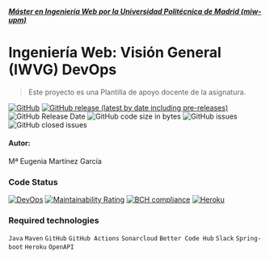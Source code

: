 ##### [Máster en Ingeniería Web por la Universidad Politécnica de Madrid (miw-upm)](http://miw.etsisi.upm.es)

# Ingeniería Web: Visión General (IWVG) DevOps

> Este proyecto es una Plantilla de apoyo docente de la asignatura.

[![GitHub](https://img.shields.io/github/license/mEugeniaMartinez/iwvg_devops_martinez_meugenia?color=informational)](https://github.com/mEugeniaMartinez/iwvg_devops_martinez_meugenia/blob/develop/LICENSE.md)
[![GitHub release (latest by date including pre-releases)](https://img.shields.io/github/v/release/mEugeniaMartinez/iwvg_devops_martinez_meugenia?color=informational)](https://github.com/mEugeniaMartinez/iwvg_devops_martinez_meugenia/releases)
![GitHub Release Date](https://img.shields.io/github/release-date/mEugeniaMartinez/iwvg_devops_martinez_meugenia?color=informational)
![GitHub code size in bytes](https://img.shields.io/github/languages/code-size/mEugeniaMartinez/iwvg_devops_martinez_meugenia)
![GitHub issues](https://img.shields.io/github/issues/mEugeniaMartinez/iwvg_devops_martinez_meugenia?color=important)
![GitHub closed issues](https://img.shields.io/github/issues-closed/mEugeniaMartinez/iwvg_devops_martinez_meugenia?color=informational)

#### Autor:

Mª Eugenia Martínez García

### Code Status

[![DevOps](https://github.com/mEugeniaMartinez/iwvg_devops_martinez_meugenia/actions/workflows/test.yml/badge.svg)](https://github.com/mEugeniaMartinez/iwvg_devops_martinez_meugenia/actions/workflows/test.yml)
[![Maintainability Rating](https://sonarcloud.io/api/project_badges/measure?project=mEugeniaMartinez_iwvg_devops_martinez_meugenia&metric=sqale_rating)](https://sonarcloud.io/dashboard?id=mEugeniaMartinez_iwvg_devops_martinez_meugenia)
[![BCH compliance](https://bettercodehub.com/edge/badge/mEugeniaMartinez/iwvg_devops_martinez_meugenia?branch=develop)](https://bettercodehub.com/)
[![Heroku](https://iwvg-devops-martinez-meugenia.herokuapp.com/system/version-badge)](https://iwvg-devops-martinez-meugenia.herokuapp.com/swagger-ui.html)

### Required technologies

`Java` `Maven` `GitHub` `GitHub Actions` `Sonarcloud` `Better Code Hub` `Slack` `Spring-boot` `Heroku` `OpenAPI`